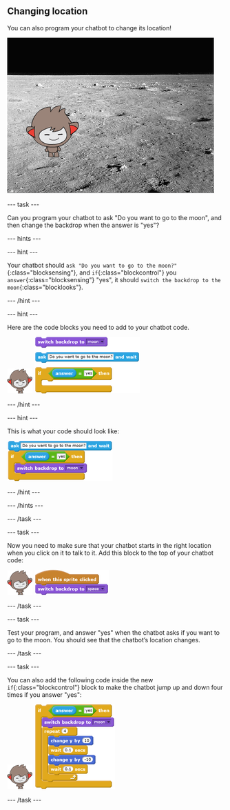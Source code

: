 ## Changing location

You can also program your chatbot to change its location!

![Testing a changing backdrop](images/chatbot-backdrop-moon.png)

--- task ---

Can you program your chatbot to ask "Do you want to go to the moon", and then change the backdrop when the answer is "yes"?

--- hints ---

--- hint ---

Your chatbot should `ask "Do you want to go to the moon?"`{:class="blocksensing"}, and `if`{:class="blockcontrol"} you `answer`{:class="blocksensing"} "yes", it should `switch the backdrop to the moon`{:class="blocklooks"}.

--- /hint ---

--- hint ---

Here are the code blocks you need to add to your chatbot code.

![nano sprite](images/nano-sprite.png)
![blocks_1545215337_9731195](images/blocks_1545215337_9731195.png)

--- /hint ---

--- hint ---

This is what your code should look like:

![blocks_1545215339_0609887](images/blocks_1545215339_0609887.png)

--- /hint ---

--- /hints ---

--- /task ---

--- task ---

Now you need to make sure that your chatbot starts in the right location when you click on it to talk to it. Add this block to the top of your chatbot code:

![nano sprite](images/nano-sprite.png)
![blocks_1545215340_1524174](images/blocks_1545215340_1524174.png)

--- /task ---

--- task ---

Test your program, and answer "yes" when the chatbot asks if you want to go to the moon. You should see that the chatbot’s location changes.

--- /task ---

--- task ---

You can also add the following code inside the new `if`{:class="blockcontrol"} block to make the chatbot jump up and down four times if you answer "yes":

![nano sprite](images/nano-sprite.png)
![blocks_1545215341_2221138](images/blocks_1545215341_2221138.png)

--- /task ---

